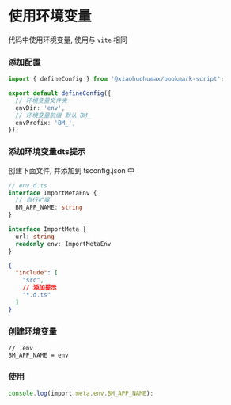# 使用环境变量

代码中使用环境变量, 使用与 `vite` 相同

### 添加配置

```ts
import { defineConfig } from '@xiaohuohumax/bookmark-script';

export default defineConfig({
  // 环境变量文件夹
  envDir: 'env',
  // 环境变量前缀 默认 BM_
  envPrefix: 'BM_',
});
```

### 添加环境变量dts提示

创建下面文件, 并添加到 tsconfig.json 中

```ts
// env.d.ts
interface ImportMetaEnv {
  // 自行扩展
  BM_APP_NAME: string
}

interface ImportMeta {
  url: string
  readonly env: ImportMetaEnv
}
```

```json
{
  "include": [
    "src",
    // 添加提示
    "*.d.ts"
  ]
}
```

### 创建环境变量


```text
// .env
BM_APP_NAME = env
```

### 使用

```ts
console.log(import.meta.env.BM_APP_NAME);
```
